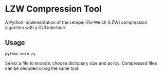 # LZW Compression Tool

A Python implementation of the Lempel-Ziv-Welch (LZW) compression algorithm with a GUI interface.

## Usage
```bash
python main.py
```

Select a file to encode, choose dictionary size and policy. Compressed files can be decoded using the same tool.
